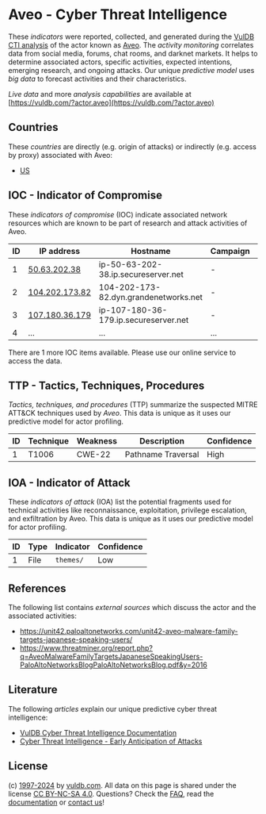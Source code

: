 # Aveo - Cyber Threat Intelligence

These _indicators_ were reported, collected, and generated during the [VulDB CTI analysis](https://vuldb.com/?kb.cti) of the actor known as [Aveo](https://vuldb.com/?actor.aveo). The _activity monitoring_ correlates data from social media, forums, chat rooms, and darknet markets. It helps to determine associated actors, specific activities, expected intentions, emerging research, and ongoing attacks. Our unique _predictive model_ uses _big data_ to forecast activities and their characteristics.

_Live data_ and more _analysis capabilities_ are available at [https://vuldb.com/?actor.aveo](https://vuldb.com/?actor.aveo)

## Countries

These _countries_ are directly (e.g. origin of attacks) or indirectly (e.g. access by proxy) associated with Aveo:

* [US](https://vuldb.com/?country.us)

## IOC - Indicator of Compromise

These _indicators of compromise_ (IOC) indicate associated network resources which are known to be part of research and attack activities of Aveo.

ID | IP address | Hostname | Campaign | Confidence
-- | ---------- | -------- | -------- | ----------
1 | [50.63.202.38](https://vuldb.com/?ip.50.63.202.38) | ip-50-63-202-38.ip.secureserver.net | - | High
2 | [104.202.173.82](https://vuldb.com/?ip.104.202.173.82) | 104-202-173-82.dyn.grandenetworks.net | - | High
3 | [107.180.36.179](https://vuldb.com/?ip.107.180.36.179) | ip-107-180-36-179.ip.secureserver.net | - | High
4 | ... | ... | ... | ...

There are 1 more IOC items available. Please use our online service to access the data.

## TTP - Tactics, Techniques, Procedures

_Tactics, techniques, and procedures_ (TTP) summarize the suspected MITRE ATT&CK techniques used by _Aveo_. This data is unique as it uses our predictive model for actor profiling.

ID | Technique | Weakness | Description | Confidence
-- | --------- | -------- | ----------- | ----------
1 | T1006 | CWE-22 | Pathname Traversal | High

## IOA - Indicator of Attack

These _indicators of attack_ (IOA) list the potential fragments used for technical activities like reconnaissance, exploitation, privilege escalation, and exfiltration by Aveo. This data is unique as it uses our predictive model for actor profiling.

ID | Type | Indicator | Confidence
-- | ---- | --------- | ----------
1 | File | `themes/` | Low

## References

The following list contains _external sources_ which discuss the actor and the associated activities:

* https://unit42.paloaltonetworks.com/unit42-aveo-malware-family-targets-japanese-speaking-users/
* https://www.threatminer.org/report.php?q=AveoMalwareFamilyTargetsJapaneseSpeakingUsers-PaloAltoNetworksBlogPaloAltoNetworksBlog.pdf&y=2016

## Literature

The following _articles_ explain our unique predictive cyber threat intelligence:

* [VulDB Cyber Threat Intelligence Documentation](https://vuldb.com/?kb.cti)
* [Cyber Threat Intelligence - Early Anticipation of Attacks](https://www.scip.ch/en/?labs.20201022)

## License

(c) [1997-2024](https://vuldb.com/?kb.changelog) by [vuldb.com](https://vuldb.com/?kb.about). All data on this page is shared under the license [CC BY-NC-SA 4.0](https://creativecommons.org/licenses/by-nc-sa/4.0/). Questions? Check the [FAQ](https://vuldb.com/?kb.faq), read the [documentation](https://vuldb.com/?kb) or [contact us](https://vuldb.com/?contact)!
